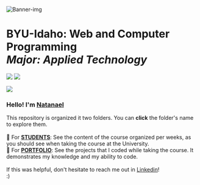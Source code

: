 <picture><img src="https://github.com/ndamatta/CSE111-BYU-Idaho/assets/105658793/ae948b5f-b9d3-46e5-8df8-002d5c89f2d7" alt="Banner-img"></picture>

# BYU-Idaho: Web and Computer Programming<br> <i>Major: Applied Technology</i>
<picture><img src="https://img.shields.io/badge/2022-blue?style=for-the-badge&label=OCT"></picture>     <a href="https://www.linkedin.com/in/natanael-damatta/" target="_blank"><img src="https://img.shields.io/badge/LinkedIn-0077B5?style=for-the-badge&logo=linkedin&logoColor=white"></a>

<picture><img src="https://github.com/ndamatta/CSE111-BYU-Idaho/assets/105658793/69c79ae6-f36d-4517-8323-971be57282ca" src="course-banner"></picture><br>

<h3>Hello! I'm <a href="https://www.linkedin.com/in/natanael-damatta/">Natanael</a></h3>
This repository is organized it two folders. You can <strong>click</strong> the folder's name to explore them.<br>
<br>
📁 For <strong><a href="https://github.com/ndamatta/CSE111-BYU-Idaho/tree/main/For%20STUDENTS">STUDENTS</a></strong>: See the content of the course organized per weeks, as you should see when taking the course at the University.<br>
📁 For <strong><a href="https://github.com/ndamatta/CSE111-BYU-Idaho/tree/main/For%20PORTFOLIO">PORTFOLIO</a></strong>: See the projects that I coded while taking the course. It demonstrates my knowledge and my ability to code.<br>
<br>
If this was helpful, don't hesitate to reach me out in <a href="https://www.linkedin.com/in/natanael-damatta/">Linkedin</a>!<br>
:)

              
